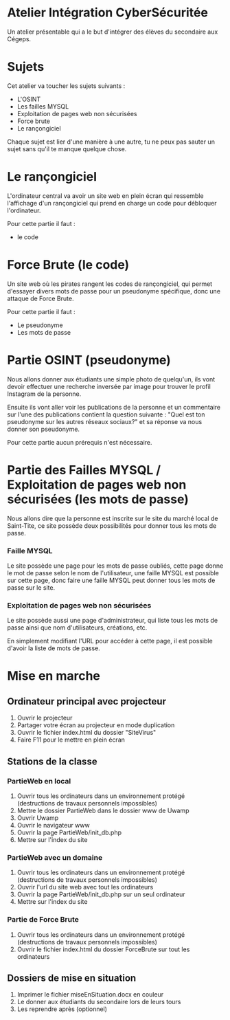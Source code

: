 # Atelier Intégration CyberSécuritée
Un atelier présentable qui a le but d'intégrer des élèves du secondaire aux Cégeps.
# Sujets
Cet atelier va toucher les sujets suivants :
* L'OSINT
* Les failles MYSQL
* Exploitation de pages web non sécurisées
* Force brute
* Le rançongiciel

Chaque sujet est lier d'une manière à une autre, tu ne peux pas sauter un sujet sans qu'il te manque quelque chose.
# Le rançongiciel
L'ordinateur central va avoir un site web en plein écran qui ressemble l'affichage d'un rançongiciel qui prend en charge un code pour débloquer l'ordinateur.

Pour cette partie il faut :
* le code
# Force Brute (le code)
Un site web où les pirates rangent les codes de rançongiciel, qui permet d'essayer divers mots de passe pour un pseudonyme spécifique, donc une attaque de Force Brute.

Pour cette partie il faut :
* Le pseudonyme
* Les mots de passe
# Partie OSINT (pseudonyme)
Nous allons donner aux étudiants une simple photo de quelqu'un, ils vont devoir effectuer une recherche inversée par image pour trouver le profil Instagram de la personne.

Ensuite ils vont aller voir les publications de la personne et un commentaire sur l'une des publications contient la question suivante : "Quel est ton pseudonyme sur les autres réseaux sociaux?" et sa réponse va nous donner son pseudonyme.

Pour cette partie aucun prérequis n'est nécessaire.
# Partie des Failles MYSQL / Exploitation de pages web non sécurisées (les mots de passe)
Nous allons dire que la personne est inscrite sur le site du marché local de Saint-Tite, ce site possède deux possibilités pour donner tous les mots de passe.

### Faille MYSQL
Le site possède une page pour les mots de passe oubliés, cette page donne le mot de passe selon le nom de l'utilisateur, une faille MYSQL est possible sur cette page, donc faire une faille MYSQL peut donner tous les mots de passe sur le site.

### Exploitation de pages web non sécurisées
Le site possède aussi une page d'administrateur, qui liste tous les mots de passe ainsi que nom d'utilisateurs, créations, etc.

En simplement modifiant l'URL pour accéder à cette page, il est possible d'avoir la liste de mots de passe.
# Mise en marche
## Ordinateur principal avec projecteur
1. Ouvrir le projecteur
2. Partager votre écran au projecteur en mode duplication
3. Ouvrir le fichier index.html du dossier "SiteVirus"
4. Faire F11 pour le mettre en plein écran

## Stations de la classe
### PartieWeb en local
1. Ouvrir tous les ordinateurs dans un environnement protégé (destructions de travaux personnels impossibles)
2. Mettre le dossier PartieWeb dans le dossier www de Uwamp
3. Ouvrir Uwamp
4. Ouvrir le navigateur www
5. Ouvrir la page PartieWeb/init_db.php
6. Mettre sur l'index du site

### PartieWeb avec un domaine
1. Ouvrir tous les ordinateurs dans un environnement protégé (destructions de travaux personnels impossibles)
2. Ouvrir l'url du site web avec tout les ordinateurs
3. Ouvrir la page PartieWeb/init_db.php sur un seul ordinateur
4. Mettre sur l'index du site

### Partie de Force Brute
1. Ouvrir tous les ordinateurs dans un environnement protégé (destructions de travaux personnels impossibles)
2. Ouvrir le fichier index.html du dossier ForceBrute sur tout les ordinateurs

## Dossiers de mise en situation
1. Imprimer le fichier miseEnSituation.docx en couleur
2. Le donner aux étudiants du secondaire lors de leurs tours
3. Les reprendre après (optionnel)